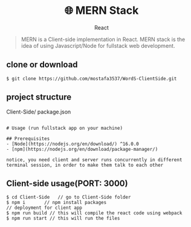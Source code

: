<h1 align="center">
🌐 MERN Stack
</h1>
<p align="center">
React
</p>

> MERN is a Client-side implementation in React.
MERN stack is the idea of using Javascript/Node for fullstack web development.

## clone or download
```terminal
$ git clone https://github.com/mostafa3537/WordS-ClientSide.git
```

## project structure

Client-Side/
   package.json
```

# Usage (run fullstack app on your machine)

## Prerequisites
- [Node](https://nodejs.org/en/download/) ^16.0.0
- [npm](https://nodejs.org/en/download/package-manager/)

notice, you need client and server runs concurrently in different terminal session, in order to make them talk to each other
```
## Client-side usage(PORT: 3000)

```terminal
$ cd Client-Side   // go to Client-Side folder
$ npm i       // npm install packages
// deployment for client app
$ npm run build // this will compile the react code using webpack 
$ npm run start // this will run the files
```

